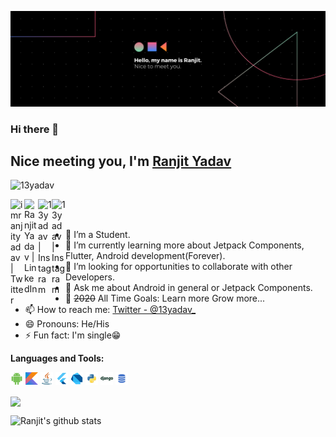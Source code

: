 ![Cover picture](covers/intro.png)
### Hi there 👋

## Nice meeting you, I'm [Ranjit Yadav][linkedin]

<p align="left"> <img src="https://komarev.com/ghpvc/?username=13yadav&label=Views&color=blue&style=plastic" alt="13yadav" /> </p>

[<img align="left" alt="imranjityadav | Twitter" width="22px" src="https://cdn.jsdelivr.net/npm/simple-icons@v3/icons/twitter.svg" />][twitter]
[<img align="left" alt="Ranjit Yadav | LinkedIn" width="22px" src="https://cdn.jsdelivr.net/npm/simple-icons@v3/icons/linkedin.svg" />][linkedin]
[<img align="left" alt="13yadav | Instagram" width="22px" src="https://cdn.jsdelivr.net/npm/simple-icons@v3/icons/instagram.svg" />][instagram]
[<img align="left" alt="13yadav | Instagram" width="22px" src="https://cdn.jsdelivr.net/npm/simple-icons@v3/icons/facebook.svg" />][facebook]

<br/>
<br/>

- 🔭 I’m a Student.
- 🌱 I’m currently learning more about Jetpack Components, Flutter, Android development(Forever).
- 👯 I’m looking for opportunities to collaborate with other Developers.
- 💬 Ask me about Android in general or Jetpack Components.
- 🥅 ~~2020~~ All Time Goals: Learn more Grow more...
- 📫 How to reach me: [Twitter - @13yadav_](https://twitter.com/13yadav_)
- 😄 Pronouns: He/His
- ⚡ Fun fact: I'm single😁

**Languages and Tools:**  

<code><img height="20" src="https://raw.githubusercontent.com/github/explore/80688e429a7d4ef2fca1e82350fe8e3517d3494d/topics/android/android.png"></code>
<code><img height="20" src="https://raw.githubusercontent.com/github/explore/80688e429a7d4ef2fca1e82350fe8e3517d3494d/topics/kotlin/kotlin.png"></code>
<code><img height="20" src="https://raw.githubusercontent.com/github/explore/80688e429a7d4ef2fca1e82350fe8e3517d3494d/topics/java/java.png"></code>
<code><img height="20" src="https://raw.githubusercontent.com/github/explore/80688e429a7d4ef2fca1e82350fe8e3517d3494d/topics/flutter/flutter.png"></code>
<code><img height="20" src="https://raw.githubusercontent.com/github/explore/80688e429a7d4ef2fca1e82350fe8e3517d3494d/topics/dart/dart.png"></code>
<code><img height="20" src="https://raw.githubusercontent.com/github/explore/80688e429a7d4ef2fca1e82350fe8e3517d3494d/topics/python/python.png"></code>
<code><img height="20" src="https://raw.githubusercontent.com/github/explore/80688e429a7d4ef2fca1e82350fe8e3517d3494d/topics/django/django.png"></code>
<code><img height="20" src="https://raw.githubusercontent.com/github/explore/80688e429a7d4ef2fca1e82350fe8e3517d3494d/topics/sql/sql.png"></code>

<a href="https://github.com/13yadav">
  <img align="center" src="https://github-readme-stats.vercel.app/api/top-langs/?username=13yadav&theme=light&hide_langs_below=1" />
</a>

![Ranjit's github stats](https://github-readme-stats.vercel.app/api?username=13yadav&count_private=true&show_icons=true)

<!-- Links  -->

[twitter]: https://twitter.com/imranjityadav
[instagram]: https://instagram.com/13yadav
[linkedin]: https://linkedin.com/in/13yadav
[facebook]: https://facebook.com/13ydv
